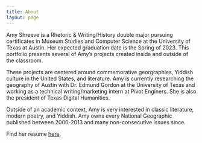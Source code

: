 ```yaml
---
title: About
layout: page
---
```


Amy Shreeve is a Rhetoric & Writing/History double major pursuing certificates in Museum Studies and Computer Science at the University of Texas at Austin. Her expected graduation date is the Spring of 2023. This portfolio presents several of Amy’s projects created inside and outside of the classroom.

These projects are centered around commemorative georgraphies, Yiddish culture in the United States, and literature. Amy is currently researching the geography of Austin with Dr. Edmund Gordon at the University of Texas and working as a technical writing/marketing intern at Pivot Enginers. She is also the president of Texas Digital Humanities.

Outside of an academic context, Amy is very interested in classic literature, modern poetry, and Yiddish. Amy owns every National Geographic published between 2000-2013 and many non-consecutive issues since.

Find her resume [here](https://amyeshreeve.github.io/resume/).